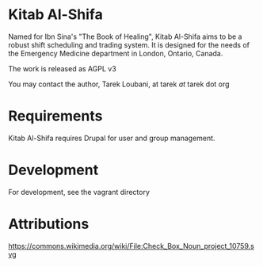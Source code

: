 # Kitab Al-Shifa

Named for Ibn Sina's "The Book of Healing", Kitab Al-Shifa aims to be 
a robust shift scheduling and trading system. It is designed for the needs
of the Emergency Medicine department in London, Ontario, Canada.

The work is released as AGPL v3

You may contact the author, Tarek Loubani, at tarek *at* tarek dot org

# Requirements
Kitab Al-Shifa requires Drupal for user and group management.

# Development
For development, see the vagrant directory

# Attributions
https://commons.wikimedia.org/wiki/File:Check_Box_Noun_project_10759.svg
